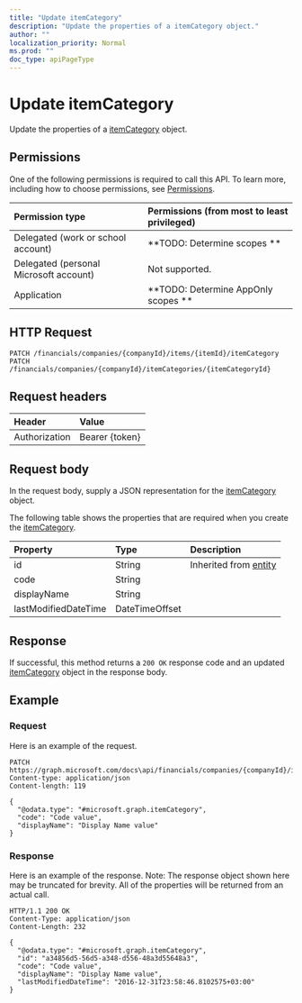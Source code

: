 ```yaml
---
title: "Update itemCategory"
description: "Update the properties of a itemCategory object."
author: ""
localization_priority: Normal
ms.prod: ""
doc_type: apiPageType
---
```


# Update itemCategory

Update the properties of a [itemCategory](../resources/itemcategory.md) object.

## Permissions
One of the following permissions is required to call this API. To learn more, including how to choose permissions, see [Permissions](/concepts/permissions-reference.md).

|Permission type|Permissions (from most to least privileged)|
|:---|:---|
|Delegated (work or school account)|**TODO: Determine scopes **|
|Delegated (personal Microsoft account)|Not supported.|
|Application|**TODO: Determine AppOnly scopes **|

## HTTP Request
<!-- {
  "blockType": "ignored"
}
-->
``` http
PATCH /financials/companies/{companyId}/items/{itemId}/itemCategory
PATCH /financials/companies/{companyId}/itemCategories/{itemCategoryId}
```

## Request headers
|Header|Value|
|:---|:---|
|Authorization|Bearer {token}|

## Request body
In the request body, supply a JSON representation for the [itemCategory](../resources/itemCategory.md) object.

The following table shows the properties that are required when you create the [itemCategory](../resources/itemcategory.md).

|Property|Type|Description|
|:---|:---|:---|
|id|String| Inherited from [entity](../resources/entity.md)|
|code|String||
|displayName|String||
|lastModifiedDateTime|DateTimeOffset||



## Response
If successful, this method returns a `200 OK` response code and an updated [itemCategory](../resources/itemcategory.md) object in the response body.

## Example

### Request
Here is an example of the request.
<!-- {
  "blockType": "request",
  "name": "update_itemcategory"
}
-->
``` http
PATCH https://graph.microsoft.com/docs\api/financials/companies/{companyId}/items/{itemId}/itemCategory
Content-type: application/json
Content-length: 119

{
  "@odata.type": "#microsoft.graph.itemCategory",
  "code": "Code value",
  "displayName": "Display Name value"
}
```

### Response
Here is an example of the response. Note: The response object shown here may be truncated for brevity. All of the properties will be returned from an actual call.
<!-- {
  "blockType": "response",
  "truncated": true
}
-->
``` http
HTTP/1.1 200 OK
Content-Type: application/json
Content-Length: 232

{
  "@odata.type": "#microsoft.graph.itemCategory",
  "id": "a34856d5-56d5-a348-d556-48a3d55648a3",
  "code": "Code value",
  "displayName": "Display Name value",
  "lastModifiedDateTime": "2016-12-31T23:58:46.8102575+03:00"
}
```

